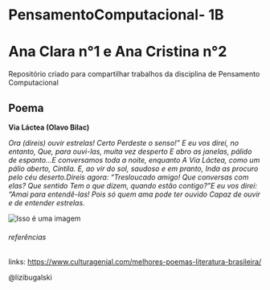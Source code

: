 # PensamentoComputacional- 1B 

# Ana Clara n°1 e Ana Cristina n°2
Repositório criado para compartilhar trabalhos da disciplina de Pensamento Computacional
## Poema
**Via Láctea (Olavo Bilac)** 

*Ora (direis) ouvir estrelas! Certo
Perdeste o senso!” E eu vos direi, no entanto,
Que, para ouvi-las, muita vez desperto
E abro as janelas, pálido de espanto…E conversamos toda a noite, enquanto
A Via Láctea, como um pálio aberto,
Cintila. E, ao vir do sol, saudoso e em pranto,
Inda as procuro pelo céu deserto.Direis agora: “Tresloucado amigo!
Que conversas com elas? Que sentido
Tem o que dizem, quando estão contigo?”E eu vos direi: “Amai para entendê-las!
Pois só quem ama pode ter ouvido
Capaz de ouvir e de entender estrelas.*

![Isso é uma imagem](https://img.elo7.com.br/product/zoom/2E3612B/tecido-estampado-universo-galaxia-oxford-70-cm-x-40-cm-saia-universo.jpg)



###### referências
links: https://www.culturagenial.com/melhores-poemas-literatura-brasileira/

@lizibugalski
